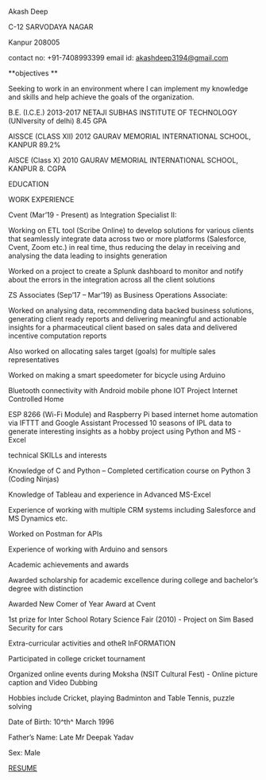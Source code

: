 
Akash Deep

C-12 SARVODAYA NAGAR

Kanpur 208005

contact no: +91-7408993399 email id: akashdeep3194@gmail.com

**objectives **

Seeking to work in an environment where I can implement my knowledge and skills and help achieve the goals of the organization.

B.E. (I.C.E.) 2013-2017 NETAJI SUBHAS INSTITUTE OF TECHNOLOGY (UNIversity of delhi) 8.45 GPA

AISSCE (CLASS XII) 2012 GAURAV MEMORIAL INTERNATIONAL SCHOOL, KANPUR 89.2%

AISCE (Class X) 2010 GAURAV MEMORIAL INTERNATIONAL SCHOOL, KANPUR 8. CGPA

EDUCATION

WORK EXPERIENCE

Cvent (Mar’19 - Present) as Integration Specialist II:

Working on ETL tool (Scribe Online) to develop solutions for various clients that seamlessly integrate data across two or more platforms (Salesforce, Cvent, Zoom etc.) in real time, thus reducing the delay in receiving and analysing the data leading to insights generation

Worked on a project to create a Splunk dashboard to monitor and notify about the errors in the integration across all the client solutions

ZS Associates (Sep’17 – Mar’19) as Business Operations Associate:

Worked on analysing data, recommending data backed business solutions, generating client ready reports and delivering meaningful and actionable insights for a pharmaceutical client based on sales data and delivered incentive computation reports

Also worked on allocating sales target (goals) for multiple sales representatives

Worked on making a smart speedometer for bicycle using Arduino

Bluetooth connectivity with Android mobile phone
IOT Project Internet Controlled Home

ESP 8266 (Wi-Fi Module) and Raspberry Pi based internet home automation via IFTTT and Google Assistant
Processed 10 seasons of IPL data to generate interesting insights as a hobby project using Python and MS - Excel

technical SKILLs and interests

Knowledge of C and Python – Completed certification course on Python 3 (Coding Ninjas)

Knowledge of Tableau and experience in Advanced MS-Excel

Experience of working with multiple CRM systems including Salesforce and MS Dynamics etc.

Worked on Postman for APIs

Experience of working with Arduino and sensors

Academic achievements and awards

Awarded scholarship for academic excellence during college and bachelor’s degree with distinction

Awarded New Comer of Year Award at Cvent

1st prize for Inter School Rotary Science Fair (2010) - Project on Sim Based Security for cars

Extra-curricular activities and otheR InFORMATION

Participated in college cricket tournament

Organized online events during Moksha (NSIT Cultural Fest) - Online picture caption and Video Dubbing

Hobbies include Cricket, playing Badminton and Table Tennis, puzzle solving

Date of Birth: 10^th^ March 1996

Father’s Name: Late Mr Deepak Yadav

Sex: Male



[RESUME](http://akashdeep3194.github.io/akashresume2021.md)
